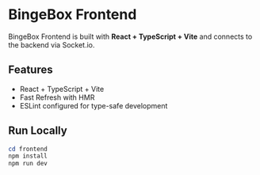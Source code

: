 # BingeBox Frontend

BingeBox Frontend is built with **React + TypeScript + Vite** and connects to the backend via Socket.io.

## Features
- React + TypeScript + Vite
- Fast Refresh with HMR
- ESLint configured for type-safe development

## Run Locally
```powershell
cd frontend
npm install
npm run dev
